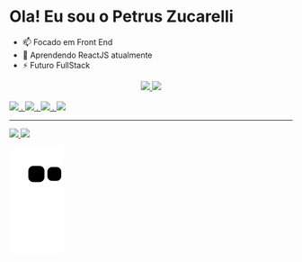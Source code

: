 # Ola! Eu sou o Petrus Zucarelli
- 📫 Focado em Front End
- 🌱 Aprendendo ReactJS atualmente
- ⚡ Futuro FullStack

<div align="center" display="flex">
  <a href="https://github.com/Piicareta">
  <img height="180em" src="https://github-readme-stats.vercel.app/api?username=Piicareta&show_icons=true&theme=dark&include_all_commits=true&count_private=true"/>
  <img height="180em" src="https://github-readme-stats.vercel.app/api/top-langs/?username=Piicareta&layout=compact&langs_count=7&theme=dark"/>
</div><br>

<div style="display: inline_block">
<img src="https://cdn.jsdelivr.net/gh/devicons/devicon/icons/html5/html5-original.svg" width="50px"> .
<img src="https://cdn.jsdelivr.net/gh/devicons/devicon/icons/css3/css3-original.svg" width="50px"> .
<img src="https://cdn.jsdelivr.net/gh/devicons/devicon/icons/javascript/javascript-original.svg" width="50px"> .
<img src="https://cdn.jsdelivr.net/gh/devicons/devicon/icons/react/react-original.svg" width="50px">
</div>
<hr>
<a href="https://www.linkedin.com/in/piicareta/" target="_blank">
<img src="https://img.shields.io/badge/LinkedIn-0077B5?style=for-the-badge&logo=linkedin&logoColor=white">
</a>
<a href="#" target="_blank"><img src="https://img.shields.io/badge/-Portf%C3%B3lio-brown?style=for-the-badge&logo=true" target="_blank"></a>


![Snake animation](https://github.com/rafaballerini/rafaballerini/blob/output/github-contribution-grid-snake.svg)
